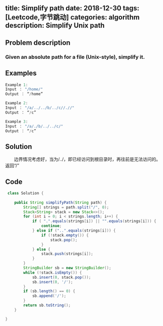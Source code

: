 title: Simplify path
date: 2018-12-30
tags: [Leetcode,字节跳动]
categories: algorithm
description: Simplify Unix path
---
## Problem description
  ### Given an absolute path for a file (Unix-style), simplify it. 
 ## Examples
``` java
Example 1:
Input ： "/home/"
Output ： “/home”
```
```java
Example 2:
Input ： "/a/../../b/../c//.//"
Output ： “/c”
```
```java
Example 3:
Input ： "/a/./b/../../c/"
Output ： “/c”
```

## Solution
　　边界情况考虑好，当为/../，即已经访问到根目录时，再往前是无法访问的。返回“/”

## Code

```java
 class Solution {
     
    public String simplifyPath(String path) {
        String[] strings = path.split("/", 0);
        Stack<String> stack = new Stack<>();
        for (int i = 0; i < strings.length; i++) {
            if ( ".".equals(strings[i]) || "".equals(strings[i])) {
                continue;
            } else if ("..".equals(strings[i])) {
                if (!stack.empty()) {
                    stack.pop();
                }
            } else {
                stack.push(strings[i]);
            }
        }
        StringBuilder sb = new StringBuilder();
        while (!stack.isEmpty()) {
            sb.insert(0, stack.pop());
            sb.insert(0, '/');
        }
        if (sb.length() == 0) {
            sb.append('/');
        }
        return sb.toString();
    }

}
```